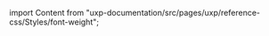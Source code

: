 
import Content from "uxp-documentation/src/pages/uxp/reference-css/Styles/font-weight";

<Content query="product=xd"/>
